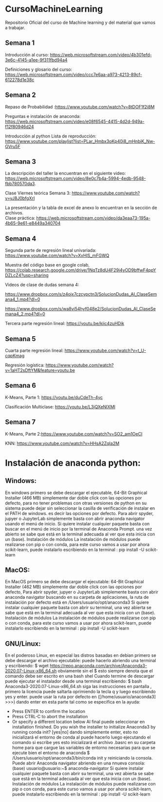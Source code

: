 # CursoMachineLearning
Repositorio Oficial del curso de Machine learning y del material que vamos a trabajar. 

## Semana 1
Introducción al curso: https://web.microsoftstream.com/video/4b301efd-3e6c-4145-a1ee-9f311fbd94a4

Definiciones y glosario del curso: https://web.microsoftstream.com/video/ccc7e6aa-a973-4213-89cf-612278d1e38c

## Semana 2
Repaso de Probabilidad :https://www.youtube.com/watch?v=8tDOF1f2i8M

Preguntas e instalación de anaconda: https://web.microsoftstream.com/video/e08f6545-4415-4d2d-949a-f12f80946d24

Introducción al python Lista de reproducción: 
https://www.youtube.com/playlist?list=PLar_Hmbx3oKp40i8_mHnbiK_Nw-GVru5F
 
## Semana 3
La descripción del taller la encuentran en el siguiente video: https://web.microsoftstream.com/video/8e0c7b4a-5994-4edb-9548-fbb780570da3.

Clase Viernes teórica Semana 3:  https://www.youtube.com/watch?v=yJ8J0bfgXrI

La presentación y la tabla de excel de anexo lo encuentran en la sección de archivos.  
Clase práctica: https://web.microsoftstream.com/video/da3eaa73-195a-4b65-9e61-e8449a340704
 
## Semana 4
Segunda parte de regresión lineal univariada: https://www.youtube.com/watch?v=XvHlS_mFGWQ

Muestra del código base en google colab, https://colab.research.google.com/drive/1NqTz8dU4F29i4yOD9bffwF4ppYDZLcZ4?usp=sharing

Videos de clase de dudas semana 4:

https://www.dropbox.com/s/z4ojx7czcypctn3/SolucionDudas_AI_ClaseSemana4_1.mp4?dl=0

https://www.dropbox.com/s/wa8vi54hyf048e2/SolucionDudas_AI_ClaseSemana4_2.mp4?dl=0

Tercera parte regresión lineal: https://youtu.be/kiic4zuHDik
 
## Semana 5

Cuarta parte regresión lineal: https://www.youtube.com/watch?v=t_U-cqpKmag

Regresión logística:  https://www.youtube.com/watch?v=1aHT2sDftYM&feature=youtu.be
 
## Semana 6

K-Means, Parte 1: https://youtu.be/duCdeTh-4yc

Clasificación Multiclase: https://youtu.be/L3jQXeNIXMI

## Semana 7

K-Means, Parte 2:https://www.youtube.com/watch?v=SO2_am1OeCI 

KNN: https://www.youtube.com/watch?v=HHsA2ZqIa2M

# Instalación de anaconda python:

## Windows:
En windows primero se debe descargar el ejecutable, 
64-Bit Graphical Installer (466 MB)
simplemente dar doble click con las opciones por defecto, para no tener problemas con otras versiones de python en su sistema puede dejar sin seleccionar la casilla de verificación de instalar en el PATH de windows. es decir las opciones por defecto.
Para abrir spyder, jupyer o JupyterLab simplemente basta con abrir anaconda navigator usando el menú de inicio. 
Si quiere instalar cualquier paquete basta con buscar en el menú de inicio por la terminal de Anaconda Prompt. una vez abierto se sabe que está en la terminal adecuada al  ver que esta inicia con un (base).
Instalación de módulos
La instalación de módulos puede realizarse con pip o con conda, para este curso vamos a usar por ahora scikit-learn, puede instalarlo escribiendo en la terminal :
 pip install -U scikit-learn

## MacOS:
En MacOS primero se debe descargar el ejecutable:
64-Bit Graphical Installer (462 MB)
simplemente dar doble click con las opciones por defecto, 
Para abrir spyder, jupyer o JupyterLab simplemente basta con abrir anaconda navigator buscando en su carpeta de aplicaciones, la ruta de instalación por defecto está en 
/Users/usuario/opt/anaconda3
Si quiere instalar cualquier paquete basta con abrir su terminal, una vez abierta se sabe que está en la terminal adecuada al  ver que esta inicia con un (base).
Instalación de módulos
La instalación de módulos puede realizarse con pip o con conda, para este curso vamos a usar por ahora scikit-learn, puede instalarlo escribiendo en la terminal :
pip install -U scikit-learn

## GNU/Linux:
En el poderoso Linux, en especial las distros basadas en debian  primero se debe descargar el archivo ejecutable: puede hacerlo abriendo una terminal y escribiendo:
$ wget https://repo.anaconda.com/archive/Anaconda3-2020.07-Linux-x86_64.sh
obviamente sin el $ esto siempre denota que el comando debe ser escrito en una bash shel
Cuando termine de descargar puede ejecutar el instalador desde una terminal escribiendo:
$ bash Anaconda3-2020.07-Linux-x86_64.sh
siga las instrucciones en pantalla , primero la licencia puede saltarla oprimiendo la tecla q y luego escribiendo yes y enter.
puede usar la ruta por defecto en ([/home/usuario/anaconda3] >>>) dando enter en esta parte tal como se especifica en la ayuda:
  - Press ENTER to confirm the location
  - Press CTRL-C to abort the installation
  - Or specify a different location below
Al final puede seleccionar en 
installation finished.
Do you wish the installer to initialize Anaconda3
by running conda init? [yes|no]
dando simplemente enter, esto no inicializará el entorno de conda al puede hacerlo luego ejecutando el comando
si escribe yes esto inicializará el archivo .basrc en su carpeta home para que cargue las variables de entorno necesarias para que se ejecute bien el entorno de anaconda 
$ /Users/usuario/opt/anaconda3/bin/conda init
y reiniciando la consola. 
Puede abrir Anaconda navigator abriendo en una nnueva consola:
(base) usuario@usuario:~$ anaconda-navigator
Si quiere instalar cualquier paquete basta con abrir su terminal, una vez abierta se sabe que está en la terminal adecuada al  ver que esta inicia con un (base).
Instalación de módulos
La instalación de módulos puede realizarse con pip o con conda, para este curso vamos a usar por ahora scikit-learn, puede instalarlo escribiendo en la terminal :
pip install -U scikit-learn
 

